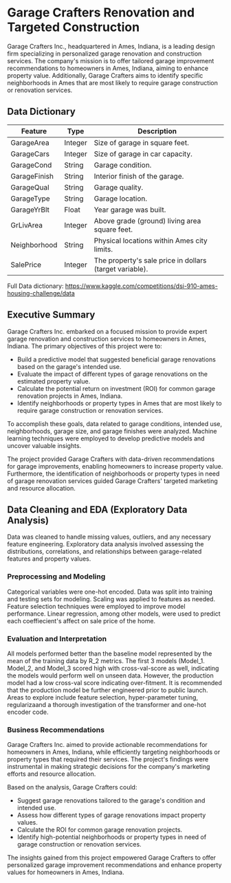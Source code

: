 # Garage Crafters Renovation and Targeted Construction
Garage Crafters Inc., headquartered in Ames, Indiana, is a leading design firm specializing in personalized garage renovation and construction services. The company's mission is to offer tailored garage improvement recommendations to homeowners in Ames, Indiana, aiming to enhance property value. Additionally, Garage Crafters aims to identify specific neighborhoods in Ames that are most likely to require garage construction or renovation services.

## Data Dictionary

| Feature        | Type    | Description                                           |
|----------------|---------|-------------------------------------------------------|
| GarageArea     | Integer | Size of garage in square feet.                        |
| GarageCars     | Integer | Size of garage in car capacity.                       |
| GarageCond     | String  | Garage condition.                                     |
| GarageFinish   | String  | Interior finish of the garage.                        |
| GarageQual     | String  | Garage quality.                                       |
| GarageType     | String  | Garage location.                                      |
| GarageYrBlt    | Float   | Year garage was built.                                |
| GrLivArea      | Integer | Above grade (ground) living area square feet.         |
| Neighborhood   | String  | Physical locations within Ames city limits.           |
| SalePrice      | Integer | The property's sale price in dollars (target variable).|

Full Data dictionary: https://www.kaggle.com/competitions/dsi-910-ames-housing-challenge/data

## Executive Summary
Garage Crafters Inc. embarked on a focused mission to provide expert garage renovation and construction services to homeowners in Ames, Indiana. The primary objectives of this project were to:

- Build a predictive model that suggested beneficial garage renovations based on the garage's intended use.
- Evaluate the impact of different types of garage renovations on the estimated property value.
- Calculate the potential return on investment (ROI) for common garage renovation projects in Ames, Indiana.
- Identify neighborhoods or property types in Ames that are most likely to require garage construction or renovation services.

To accomplish these goals, data related to garage conditions, intended use, neighborhoods, garage size, and garage finishes were analyzed. Machine learning techniques were employed to develop predictive models and uncover valuable insights.

The project provided Garage Crafters with data-driven recommendations for garage improvements, enabling homeowners to increase property value. Furthermore, the identification of neighborhoods or property types in need of garage renovation services guided Garage Crafters' targeted marketing and resource allocation.

## Data Cleaning and EDA (Exploratory Data Analysis)
Data was cleaned to handle missing values, outliers, and any necessary feature engineering. Exploratory data analysis involved assessing the distributions, correlations, and relationships between garage-related features and property values.

### Preprocessing and Modeling
Categorical variables were one-hot encoded. Data was split into training and testing sets for modeling. Scaling was applied to features as needed. Feature selection techniques were employed to improve model performance. Linear regression, among other models, were used to predict each coeffiecient's affect on sale price of the home.

### Evaluation and Interpretation
All models performed better than the baseline model represented by the mean of the training data by R_2 metrics. The first 3 models (Model_1. Model_2, and Model_3 scored high with cross-val-score as well, indicating the models would perform well on unseen data. However, the production model had a low cross-val score indicating over-fitment. It is recommended that the production model be further engineered prior to public launch. Areas to explore include feature selection, hyper-parameter tuning, regularizaand a thorough investigation of the transformer and one-hot encoder code. 

### Business Recommendations
Garage Crafters Inc. aimed to provide actionable recommendations for homeowners in Ames, Indiana, while efficiently targeting neighborhoods or property types that required their services. The project's findings were instrumental in making strategic decisions for the company's marketing efforts and resource allocation.

Based on the analysis, Garage Crafters could:

- Suggest garage renovations tailored to the garage's condition and intended use.
- Assess how different types of garage renovations impact property values.
- Calculate the ROI for common garage renovation projects.
- Identify high-potential neighborhoods or property types in need of garage construction or renovation services.

The insights gained from this project empowered Garage Crafters to offer personalized garage improvement recommendations and enhance property values for homeowners in Ames, Indiana.


